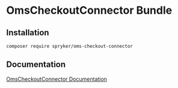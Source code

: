 # OmsCheckoutConnector Bundle

## Installation

```
composer require spryker/oms-checkout-connector
```

## Documentation

[OmsCheckoutConnector Documentation](https://spryker.github.io/oms-checkout-connector/index.html)




